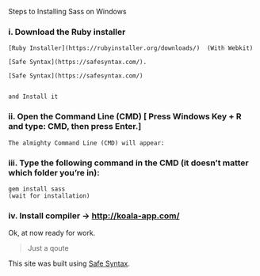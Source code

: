 Steps to Installing Sass on Windows
### i. Download the Ruby installer 
	[Ruby Installer](https://rubyinstaller.org/downloads/)  (With Webkit)
	
	[Safe Syntax](https://safesyntax.com/).
	
	[Safe Syntax](https://safesyntax.com/)
	
	
	and Install it
### ii. Open the Command Line (CMD) [ Press Windows Key + R and type: CMD, then press Enter.]
	The almighty Command Line (CMD) will appear:
### iii. Type the following command in the CMD (it doesn’t matter which folder you’re in):
	gem install sass
	(wait for installation)

### iv. Install compiler -> http://koala-app.com/

Ok, at now ready for work.





> Just a qoute 

This site was built using [Safe Syntax](https://safesyntax.com/).
